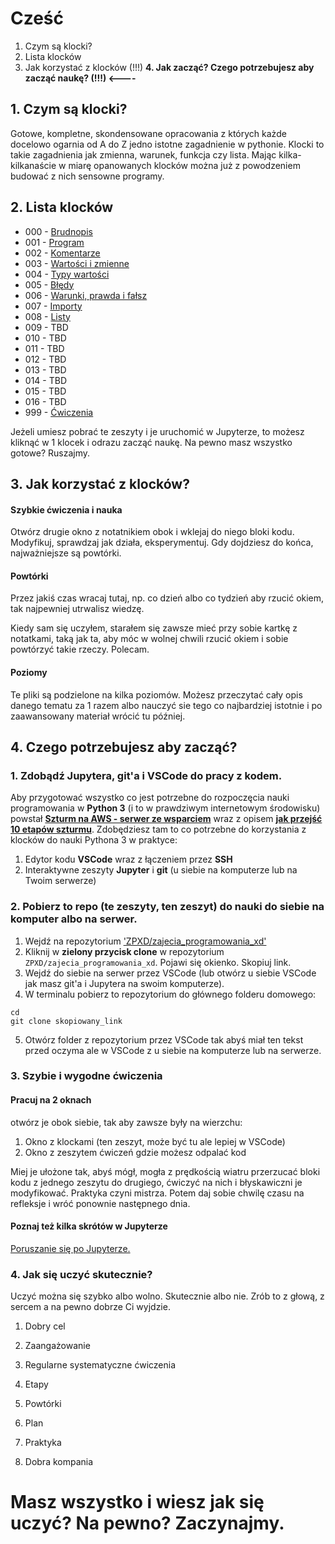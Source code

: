 # Cześć

1. Czym są klocki?
2. Lista klocków
3. Jak korzystać z klocków (!!!)
**4. Jak zacząć? Czego potrzebujesz aby zacząć naukę? (!!!) <----**

## 1. Czym są klocki?

Gotowe, kompletne, skondensowane opracowania z których każde docelowo ogarnia od A do Z jedno istotne zagadnienie w pythonie. Klocki to takie zagadnienia jak zmienna, warunek, funkcja czy lista. Mając kilka-kilkanaście w miarę opanowanych klocków można już z powodzeniem budować z nich sensowne programy.


## 2. Lista klocków

- 000 - [Brudnopis](https://github.com/ZPXD/zajecia_programowania_xd/blob/main/klocki/000_brudnopis.ipynb)
- 001 - [Program](https://github.com/ZPXD/zajecia_programowania_xd/blob/main/klocki/001_program.ipynb)
- 002 - [Komentarze](https://github.com/ZPXD/zajecia_programowania_xd/blob/main/klocki/002_komentarz.ipynb)
- 003 - [Wartości i zmienne](https://github.com/ZPXD/zajecia_programowania_xd/blob/main/klocki/003_zmienna.ipynb)
- 004 - [Typy wartości](https://github.com/ZPXD/zajecia_programowania_xd/blob/main/klocki/004_typ_wartosci.ipynb)
- 005 - [Błędy](https://github.com/ZPXD/zajecia_programowania_xd/blob/main/klocki/005_bledy.ipynb)
- 006 - [Warunki, prawda i fałsz](https://github.com/ZPXD/zajecia_programowania_xd/blob/main/klocki/006_warunki_prawda_i_falsz.ipynb)
- 007 - [Importy](https://github.com/ZPXD/zajecia_programowania_xd/blob/main/klocki/007_import.ipynb)
- 008 - [Listy](https://github.com/ZPXD/zajecia_programowania_xd/blob/main/klocki/008_listy.ipynb)
- 009 - TBD
- 010 - TBD
- 011 - TBD
- 012 - TBD
- 013 - TBD
- 014 - TBD
- 015 - TBD
- 016 - TBD
- 999 - [Ćwiczenia](https://github.com/ZPXD/zajecia_programowania_xd/blob/main/klocki/999_cwiczenia.ipynb)


Jeżeli umiesz pobrać te zeszyty i je uruchomić w Jupyterze, to możesz kliknąć w 1 klocek i odrazu zacząć naukę. Na pewno masz wszystko gotowe? Ruszajmy.



## 3. Jak korzystać z klocków? 

#### Szybkie ćwiczenia i nauka

Otwórz drugie okno z notatnikiem obok i wklejaj do niego bloki kodu.
Modyfikuj, sprawdzaj jak działa, eksperymentuj.
Gdy dojdziesz do końca, najważniejsze są powtórki.

#### Powtórki

Przez jakiś czas wracaj tutaj, np. co dzień albo co tydzień aby rzucić okiem, 
tak najpewniej utrwalisz wiedzę.

Kiedy sam się uczyłem, starałem się zawsze mieć przy sobie kartkę
z notatkami, taką jak ta, aby móc w wolnej chwili rzucić okiem i
sobie powtórzyć takie rzeczy. Polecam.

#### Poziomy

Te pliki są podzielone na kilka poziomów. 
Możesz przeczytać cały opis danego tematu za 1 razem albo
nauczyć sie tego co najbardziej istotnie i po zaawansowany materiał
wrócić tu później.



## 4. Czego potrzebujesz aby zacząć?


### 1. Zdobądź Jupytera, git'a i VSCode do pracy z kodem.

Aby przygotować wszystko co jest potrzebne do rozpoczęcia nauki programowania w **Python 3** (i to w prawdziwym internetowym środowisku) powstał **[Szturm na AWS - serwer ze wsparciem](https://discord.gg/zyY3mpW4)** wraz z opisem **[jak przejść 10 etapów szturmu](https://github.com/ZPXD/flaga)**. Zdobędziesz tam to co potrzebne do korzystania z klocków do nauki Pythona 3 w praktyce:
1. Edytor kodu **VSCode** wraz z łączeniem przez **SSH**
2. Interaktywne zeszyty **Jupyter** i **git** (u siebie na komputerze lub na Twoim serwerze)


### 2. Pobierz to repo (te zeszyty, ten zeszyt) do nauki do siebie na komputer albo na serwer.

1. Wejdź na repozytorium ['ZPXD/zajecia_programowania_xd'](https://github.com/ZPXD/zajecia_programowania_xd)
2. Kliknij w **zielony przycisk clone** w repozytorium `ZPXD/zajecia_programowania_xd`. Pojawi się okienko. Skopiuj link.
3. Wejdź do siebie na serwer przez VSCode (lub otwórz u siebie  VSCode jak masz git'a i Jupytera na swoim komputerze).
4. W terminalu pobierz to repozytorium do głównego folderu domowego:

```
cd
git clone skopiowany_link
```

5. Otwórz folder z repozytorium przez VSCode tak abyś miał ten tekst przed oczyma ale w VSCode z u siebie na komputerze lub na serwerze.

### 3. Szybie i wygodne ćwiczenia

#### Pracuj na 2 oknach

otwórz je obok siebie, tak aby zawsze były na wierzchu:
1. Okno z klockami (ten zeszyt, może być tu ale lepiej w VSCode)
2. Okno z zeszytem ćwiczeń gdzie możesz odpalać kod

Miej je ułożone tak, abyś mógł, mogła z prędkością wiatru przerzucać bloki kodu z jednego zeszytu do drugiego, ćwiczyć na nich i błyskawiczni je modyfikować. Praktyka czyni mistrza. Potem daj sobie chwilę czasu na refleksje i wróć ponownie następnego dnia.

#### Poznaj też kilka skrótów w Jupyterze

[Poruszanie się po Jupyterze.](https://analityk.edu.pl/jupyter-notebook-edytor-tekstu-dla-python)


### 4. Jak się uczyć skutecznie?

Uczyć można się szybko albo wolno. Skutecznie albo nie. Zrób to z głową, z sercem a na pewno dobrze Ci wyjdzie.

1. Dobry cel

2. Zaangażowanie

3. Regularne systematyczne ćwiczenia

4. Etapy

5. Powtórki

6. Plan

7. Praktyka

8. Dobra kompania


# Masz wszystko i wiesz jak się uczyć? Na pewno? Zaczynajmy.